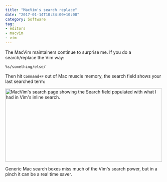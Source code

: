 ```yaml
---
title: "MacVim's search replace"
date: "2017-01-14T10:34:00+10:00"
category: Software
tag:
- editors
- macvim
- vim
---
```

The MacVim maintainers continue to surprise me. If you do a search/replace the Vim way:

    %s/something/else/

Then hit `Command+F` out of Mac muscle memory, the search field shows your last searched term:

<p><img src="https://rubenerd.com/files/2017/macvim-search@1x.png" alt="MacVim's search page showing the Search field populated with what I had in Vim's inline search." alt="" style="width:500px; height:233px;" srcset="https://rubenerd.com/files/2017/macvim-search@1x.png 1x, https://rubenerd.com/files/2017/macvim-search@2x.png" /></p>

Generic Mac search boxes miss much of the Vim's search power, but in a pinch it can be a real time saver.

